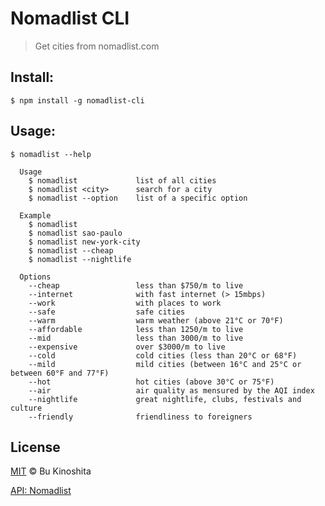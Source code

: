 # Nomadlist CLI
> Get cities from nomadlist.com

## Install:
```
$ npm install -g nomadlist-cli
```

## Usage:
```
$ nomadlist --help

  Usage
    $ nomadlist             list of all cities
    $ nomadlist <city>      search for a city
    $ nomadlist --option    list of a specific option

  Example
    $ nomadlist
    $ nomadlist sao-paulo
    $ nomadlist new-york-city
    $ nomadlist --cheap
    $ nomadlist --nightlife

  Options
    --cheap                 less than $750/m to live
    --internet              with fast internet (> 15mbps)
    --work                  with places to work
    --safe                  safe cities
    --warm                  warm weather (above 21°C or 70°F)
    --affordable            less than 1250/m to live
    --mid                   less than 3000/m to live
    --expensive             over $3000/m to live
    --cold                  cold cities (less than 20°C or 68°F)
    --mild                  mild cities (between 16°C and 25°C or between 60°F and 77°F)
    --hot                   hot cities (above 30°C or 75°F)
    --air                   air quality as mensured by the AQI index
    --nightlife             great nightlife, clubs, festivals and culture
    --friendly              friendliness to foreigners
```

## License
[MIT](https://raw.githubusercontent.com/BuKinoshita/nomadlist-cli/master/LICENSE) &copy; Bu Kinoshita

[API: Nomadlist](https://nomadlist.com)
